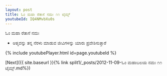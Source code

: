 ```yaml
---
layout: post
title: ಓಂ ಮಹಾ ರೆತಾಸೆ ನಮಃ ೧೧ ಟೈಮ್ಸ್
youtubeId: IQ4NMvbXu0s
---
```

 
 
 ಓಂ ಮಹಾ ರೆತಾಸೆ ನಮಃ  
 
 -  ಆತ್ಮವನ್ನು ತನ್ನ ನೆರಳು ಮಾಡುವ ಜೀವಿಗಳನ್ನು ಯಾರು ಪ್ರವೇಶಿಸುತ್ತಾರೆ 
 
  
 
  
 
 
 
 
 
 


{% include youtubePlayer.html id=page.youtubeId %}
 
[Next]({{ site.baseurl }}{% link  split1/_posts/2012-11-09-ಓಂ ಮಹಾಬಲಯ ನಮಃ ೧೧ ಟೈಮ್ಸ್.md%})
 

